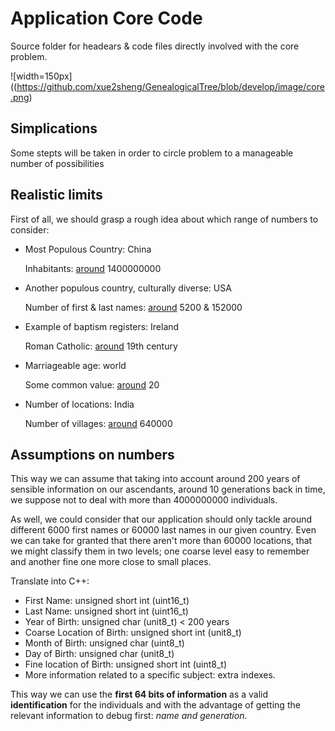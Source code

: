 # Application Core Code

Source folder for headears & code files directly involved with the core problem. 

![width=150px]((https://github.com/xue2sheng/GenealogicalTree/blob/develop/image/core.png)

<!---
@startuml core.png
!include UML_DIR/detail_core.def
!include UML_DIR/submodules.uml
@enduml
--->

## Simplications 

Some stepts will be taken in order to circle problem to a manageable number of possibilities

## Realistic limits 

First of all, we should grasp a rough idea about which range of numbers to consider:

- Most Populous Country: China 
  
  Inhabitants: [around](http://www.worldometers.info/world-population/china-population) 1400000000

- Another populous country, culturally diverse: USA

  Number of first & last names: [around](http://howmanyofme.com) 5200 & 152000

- Example of baptism registers: Ireland

  Roman Catholic: [around](http://www.irish-genealogy-toolkit.com/Roman-Catholic-baptism.html) 19th century

- Marriageable age: world 

  Some common value: [around](https://en.wikipedia.org/wiki/Marriageable_age) 20  

- Number of locations: India

  Number of villages: [around](http://censusindia.gov.in/Census_Data_2001/Census_data_finder/A_Series/Number_of_Village.htmi) 640000

## Assumptions on numbers 

This way we can assume that taking into account around 200 years of sensible information on our ascendants, around 10 generations back in time, we suppose not to deal with more than 4000000000 individuals.  

As well, we could consider that our application should only tackle around different 6000 first names or 60000 last names in our given country. Even we can take for granted that there aren't more than 60000 locations, that we might classify them in two levels; one coarse level easy to remember and another fine one more close to small places.

Translate into C++:

- First Name: unsigned short int (uint16_t)
- Last Name: unsigned short int (uint16_t)
- Year of Birth: unsigned char (unit8_t) < 200 years
- Coarse Location of Birth: unsigned short int (unit8_t)
- Month of Birth: unsigned char (uint8_t)
- Day of Birth: unsigned char (unit8_t)
- Fine location of Birth: unsigned short int (uint8_t)
- More information related to a specific subject: extra indexes.

This way we can use the **first 64 bits of information** as a valid **identification** for the individuals and with the advantage of getting the relevant information to debug first: *name and generation*.


